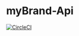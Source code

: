 # myBrand-Api
[![CircleCI](https://dl.circleci.com/status-badge/img/gh/buka1calvin/myBrand-Api/tree/ft-node-endpoints.svg?style=svg)](https://dl.circleci.com/status-badge/redirect/gh/buka1calvin/myBrand-Api/tree/ft-node-endpoints)
